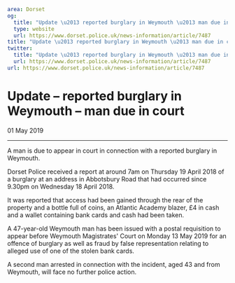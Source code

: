 ```yaml
area: Dorset
og:
  title: "Update \u2013 reported burglary in Weymouth \u2013 man due in court"
  type: website
  url: https://www.dorset.police.uk/news-information/article/7487
title: "Update \u2013 reported burglary in Weymouth \u2013 man due in court |"
twitter:
  title: "Update \u2013 reported burglary in Weymouth \u2013 man due in court"
  url: https://www.dorset.police.uk/news-information/article/7487
url: https://www.dorset.police.uk/news-information/article/7487
```

# Update – reported burglary in Weymouth – man due in court

01 May 2019

* * *

A man is due to appear in court in connection with a reported burglary in Weymouth.

Dorset Police received a report at around 7am on Thursday 19 April 2018 of a burglary at an address in Abbotsbury Road that had occurred since 9.30pm on Wednesday 18 April 2018.

It was reported that access had been gained through the rear of the property and a bottle full of coins, an Atlantic Academy blazer, £4 in cash and a wallet containing bank cards and cash had been taken.

A 47-year-old Weymouth man has been issued with a postal requisition to appear before Weymouth Magistrates' Court on Monday 13 May 2019 for an offence of burglary as well as fraud by false representation relating to alleged use of one of the stolen bank cards.

A second man arrested in connection with the incident, aged 43 and from Weymouth, will face no further police action.
